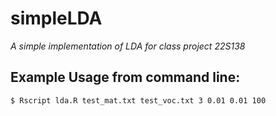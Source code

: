 # simpleLDA
*A simple implementation of LDA for class project 22S138*



## Example Usage from command line:

`$ Rscript lda.R test_mat.txt test_voc.txt 3 0.01 0.01 100`
